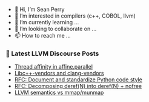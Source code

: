 - 👋 Hi, I’m Sean Perry
- 👀 I’m interested in compilers (c++, COBOL, llvm)
- 🌱 I’m currently learning ...
- 💞️ I’m looking to collaborate on ...
- 📫 How to reach me ...

<!---
s66perry/s66perry is a ✨ special ✨ repository because its `README.md` (this file) appears on your GitHub profile.
You can click the Preview link to take a look at your changes.
--->
### 📕 Latest LLVM Discourse Posts

<!-- DISCOURSE-LLVM:START -->
- [Thread affinity in affine.parallel](https://discourse.llvm.org/t/thread-affinity-in-affine-parallel/73386#post_1)
- [Libc++-vendors and clang-vendors](https://discourse.llvm.org/t/libc-vendors-and-clang-vendors/73188#post_15)
- [RFC: Document and standardize Python code style](https://discourse.llvm.org/t/rfc-document-and-standardize-python-code-style/68257?page=2#post_39)
- [RFC: Decomposing deref&lpar;N&rpar; into deref&lpar;N&rpar; + nofree](https://discourse.llvm.org/t/rfc-decomposing-deref-n-into-deref-n-nofree/57873#post_12)
- [LLVM semantics vs mmap/munmap](https://discourse.llvm.org/t/llvm-semantics-vs-mmap-munmap/73330#post_13)
<!-- DISCOURSE-LLVM:END -->
